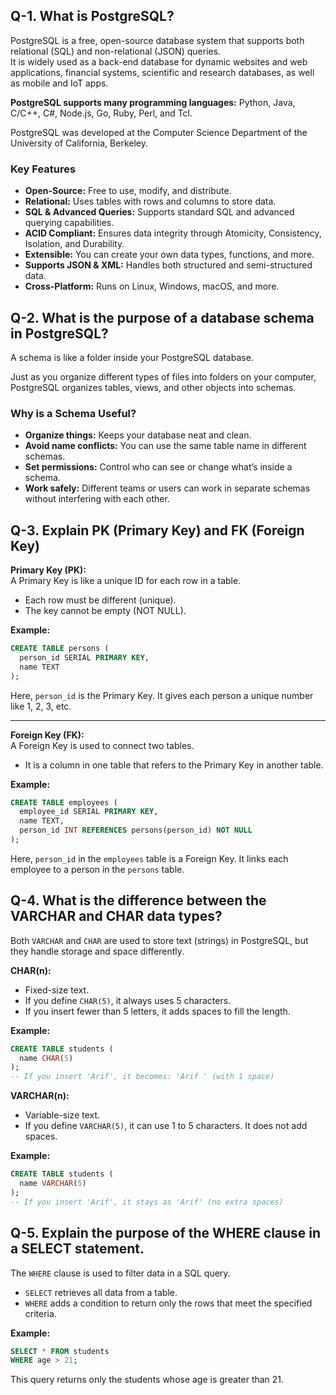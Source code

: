 ## Q-1. What is PostgreSQL?

PostgreSQL is a free, open-source database system that supports both relational (SQL) and non-relational (JSON) queries.  
It is widely used as a back-end database for dynamic websites and web applications, financial systems, scientific and research databases, as well as mobile and IoT apps.

**PostgreSQL supports many programming languages:** Python, Java, C/C++, C#, Node.js, Go, Ruby, Perl, and Tcl.

PostgreSQL was developed at the Computer Science Department of the University of California, Berkeley.

### Key Features

- **Open-Source:** Free to use, modify, and distribute.
- **Relational:** Uses tables with rows and columns to store data.
- **SQL & Advanced Queries:** Supports standard SQL and advanced querying capabilities.
- **ACID Compliant:** Ensures data integrity through Atomicity, Consistency, Isolation, and Durability.
- **Extensible:** You can create your own data types, functions, and more.
- **Supports JSON & XML:** Handles both structured and semi-structured data.
- **Cross-Platform:** Runs on Linux, Windows, macOS, and more.

## Q-2. What is the purpose of a database schema in PostgreSQL?

A schema is like a folder inside your PostgreSQL database.

Just as you organize different types of files into folders on your computer, PostgreSQL organizes tables, views, and other objects into schemas.

### Why is a Schema Useful?

- **Organize things:** Keeps your database neat and clean.
- **Avoid name conflicts:** You can use the same table name in different schemas.
- **Set permissions:** Control who can see or change what’s inside a schema.
- **Work safely:** Different teams or users can work in separate schemas without interfering with each other.

## Q-3. Explain PK (Primary Key) and FK (Foreign Key)

**Primary Key (PK):**  
A Primary Key is like a unique ID for each row in a table.
- Each row must be different (unique).
- The key cannot be empty (NOT NULL).

**Example:**
```sql
CREATE TABLE persons (
  person_id SERIAL PRIMARY KEY,
  name TEXT
);
```
Here, `person_id` is the Primary Key. It gives each person a unique number like 1, 2, 3, etc.

---

**Foreign Key (FK):**  
A Foreign Key is used to connect two tables.
- It is a column in one table that refers to the Primary Key in another table.

**Example:**
```sql
CREATE TABLE employees (
  employee_id SERIAL PRIMARY KEY,
  name TEXT,
  person_id INT REFERENCES persons(person_id) NOT NULL
);
```
Here, `person_id` in the `employees` table is a Foreign Key. It links each employee to a person in the `persons` table.

## Q-4. What is the difference between the VARCHAR and CHAR data types?

Both `VARCHAR` and `CHAR` are used to store text (strings) in PostgreSQL, but they handle storage and space differently.

**CHAR(n):**
- Fixed-size text.
- If you define `CHAR(5)`, it always uses 5 characters.
- If you insert fewer than 5 letters, it adds spaces to fill the length.

**Example:**
```sql
CREATE TABLE students (
  name CHAR(5)
);
-- If you insert 'Arif', it becomes: 'Arif ' (with 1 space)
```

**VARCHAR(n):**
- Variable-size text.
- If you define `VARCHAR(5)`, it can use 1 to 5 characters. It does not add spaces.
  
**Example:**
```sql
CREATE TABLE students (
  name VARCHAR(5)
);
-- If you insert 'Arif', it stays as 'Arif' (no extra spaces)
```

## Q-5. Explain the purpose of the WHERE clause in a SELECT statement.

The `WHERE` clause is used to filter data in a SQL query.

- `SELECT` retrieves all data from a table.
- `WHERE` adds a condition to return only the rows that meet the specified criteria.

**Example:**
```sql
SELECT * FROM students
WHERE age > 21;
```
This query returns only the students whose age is greater than 21.